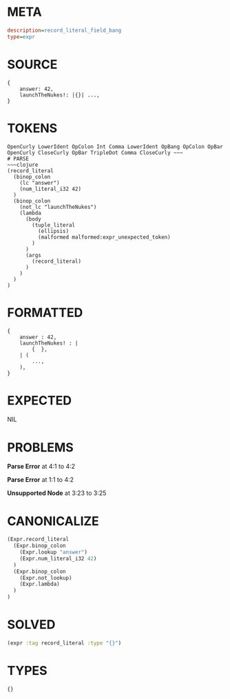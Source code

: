 # META
~~~ini
description=record_literal_field_bang
type=expr
~~~
# SOURCE
~~~roc
{
    answer: 42,
    launchTheNukes!: |{}| ...,
}
~~~
# TOKENS
~~~text
OpenCurly LowerIdent OpColon Int Comma LowerIdent OpBang OpColon OpBar OpenCurly CloseCurly OpBar TripleDot Comma CloseCurly ~~~
# PARSE
~~~clojure
(record_literal
  (binop_colon
    (lc "answer")
    (num_literal_i32 42)
  )
  (binop_colon
    (not_lc "launchTheNukes")
    (lambda
      (body
        (tuple_literal
          (ellipsis)
          (malformed malformed:expr_unexpected_token)
        )
      )
      (args
        (record_literal)
      )
    )
  )
)
~~~
# FORMATTED
~~~roc
{
	answer : 42,
	launchTheNukes! : |
		{  },
	| (
		...,
	),
}
~~~
# EXPECTED
NIL
# PROBLEMS
**Parse Error**
at 4:1 to 4:2

**Parse Error**
at 1:1 to 4:2

**Unsupported Node**
at 3:23 to 3:25

# CANONICALIZE
~~~clojure
(Expr.record_literal
  (Expr.binop_colon
    (Expr.lookup "answer")
    (Expr.num_literal_i32 42)
  )
  (Expr.binop_colon
    (Expr.not_lookup)
    (Expr.lambda)
  )
)
~~~
# SOLVED
~~~clojure
(expr :tag record_literal :type "{}")
~~~
# TYPES
~~~roc
{}
~~~
